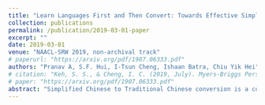 ```yaml
---
title: "Learn Languages First and Then Convert: Towards Effective Simplified to Traditional Chinese Conversion"
collection: publications
permalink: /publication/2019-03-01-paper
excerpt: ""
date: 2019-03-01
venue: "NAACL-SRW 2019, non-archival track"
# paperurl: "https://arxiv.org/pdf/1907.06333.pdf"
authors: "Pranav A, S.F. Hui, I-Tsun Cheng, Ishaan Batra, Chiu Yik Hei"
# citation: "Keh, S. S., & Cheng, I. C. (2019, July). Myers-Briggs Personality Classification and Personality-Specific Language Generation Using Pre-trained Language Models. ArXiv."
# paper: "https://arxiv.org/pdf/1907.06333.pdf"
abstract: "Simplified Chinese to Traditional Chinese conversion is a common preprocessing step in Chinese NLP. However, a simplified Chinese character could correspond to multiple traditional characters, and unfortunately, there is no accurate toolkit to disambiguate such mappings. We propose a sub-word segmentation model which relies on Simplified Chinese and Traditional Chinese language models and the character mapping table. Through these two language models, we effectively segment a sentence and use them to disambiguate between mappings. Our experiments show that we achieve the disambiguation accuracy of 98%."
---
```


<!-- [Paper](https://arxiv.org/pdf/1907.06333.pdf) -->

<!-- Recommended citation: Keh, S. S., & Cheng, I. C. (2019, July). Myers-Briggs Personality Classification and Personality-Specific Language Generation Using Pre-trained Language Models. ArXiv -->
